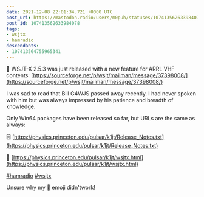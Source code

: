 ```yaml
---
date: 2021-12-08 22:01:34.721 +0000 UTC
post_uri: https://mastodon.radio/users/m0puh/statuses/107413562633984078
post_id: 107413562633984078
tags:
- wsjtx
- hamradio
descendants:
- 107413564755965341
---
```

:loudspeaker: WSJT-X 2.5.3 was just released with a new feature for ARRL VHF contents: [https://sourceforge.net/p/wsjt/mailman/message/37398008/](https://sourceforge.net/p/wsjt/mailman/message/37398008/)

I was sad to read that Bill G4WJS passed away recently. I had never spoken with him but was always impressed by his patience and breadth of knowledge.

Only Win64 packages have been released so far, but URLs are the same as always:

🗒️ [https://physics.princeton.edu/pulsar/k1jt/Release_Notes.txt](https://physics.princeton.edu/pulsar/k1jt/Release_Notes.txt)

📁 [https://physics.princeton.edu/pulsar/k1jt/wsjtx.html](https://physics.princeton.edu/pulsar/k1jt/wsjtx.html)

[#hamradio](https://mastodon.radio/tags/hamradio) [#wsjtx](https://mastodon.radio/tags/wsjtx)


Unsure why my 📢 emoji didn'twork!

